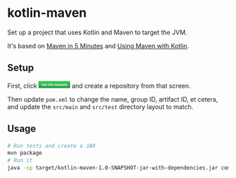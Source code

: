 # kotlin-maven

Set up a project that uses Kotlin and Maven to target the JVM.

It's based on [Maven in 5 Minutes](https://maven.apache.org/guides/getting-started/maven-in-five-minutes.html) and
[Using Maven with Kotlin](https://kotlinlang.org/docs/reference/using-maven.html).

## Setup

First, click <a href="https://github.com/bvanrijn/kotlin-maven/generate"><img src=images/use-this-template.png alt="the Use this template button" height="16" /></a> and create a repository from that screen.

Then update `pom.xml` to change the name, group ID, artifact ID, et cetera, and update the `src/main` and `src/test`
directory layout to match.

## Usage

```bash
# Run tests and create a JAR
mvn package
# Run it
java -cp target/kotlin-maven-1.0-SNAPSHOT-jar-with-dependencies.jar com.mycompany.app.App
```
